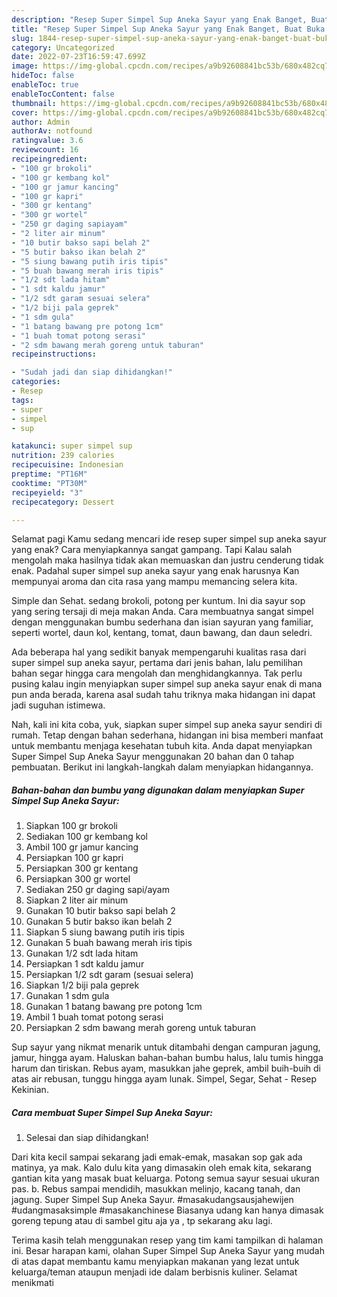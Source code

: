```yaml
---
description: "Resep Super Simpel Sup Aneka Sayur yang Enak Banget, Buat Buka Puasa Bisa Manjain Lidah"
title: "Resep Super Simpel Sup Aneka Sayur yang Enak Banget, Buat Buka Puasa Bisa Manjain Lidah"
slug: 1844-resep-super-simpel-sup-aneka-sayur-yang-enak-banget-buat-buka-puasa-bisa-manjain-lidah
category: Uncategorized
date: 2022-07-23T16:59:47.699Z
image: https://img-global.cpcdn.com/recipes/a9b92608841bc53b/680x482cq70/super-simpel-sup-aneka-sayur-foto-resep-utama.jpg
hideToc: false
enableToc: true
enableTocContent: false
thumbnail: https://img-global.cpcdn.com/recipes/a9b92608841bc53b/680x482cq70/super-simpel-sup-aneka-sayur-foto-resep-utama.jpg
cover: https://img-global.cpcdn.com/recipes/a9b92608841bc53b/680x482cq70/super-simpel-sup-aneka-sayur-foto-resep-utama.jpg
author: Admin
authorAv: notfound
ratingvalue: 3.6
reviewcount: 16
recipeingredient:
- "100 gr brokoli"
- "100 gr kembang kol"
- "100 gr jamur kancing"
- "100 gr kapri"
- "300 gr kentang"
- "300 gr wortel"
- "250 gr daging sapiayam"
- "2 liter air minum"
- "10 butir bakso sapi belah 2"
- "5 butir bakso ikan belah 2"
- "5 siung bawang putih iris tipis"
- "5 buah bawang merah iris tipis"
- "1/2 sdt lada hitam"
- "1 sdt kaldu jamur"
- "1/2 sdt garam sesuai selera"
- "1/2 biji pala geprek"
- "1 sdm gula"
- "1 batang bawang pre potong 1cm"
- "1 buah tomat potong serasi"
- "2 sdm bawang merah goreng untuk taburan"
recipeinstructions:

- "Sudah jadi dan siap dihidangkan!"
categories:
- Resep
tags:
- super
- simpel
- sup

katakunci: super simpel sup 
nutrition: 239 calories
recipecuisine: Indonesian
preptime: "PT16M"
cooktime: "PT30M"
recipeyield: "3"
recipecategory: Dessert

---
```



Selamat pagi Kamu sedang mencari ide resep super simpel sup aneka sayur yang enak? Cara menyiapkannya sangat gampang. Tapi Kalau salah mengolah maka hasilnya tidak akan memuaskan dan justru cenderung tidak enak. Padahal super simpel sup aneka sayur yang enak harusnya Kan mempunyai aroma dan cita rasa yang mampu memancing selera kita.


Simple dan Sehat. sedang brokoli, potong per kuntum. Ini dia sayur sop yang sering tersaji di meja makan Anda. Cara membuatnya sangat simpel dengan menggunakan bumbu sederhana dan isian sayuran yang familiar, seperti wortel, daun kol, kentang, tomat, daun bawang, dan daun seledri.

Ada beberapa hal yang sedikit banyak mempengaruhi kualitas rasa dari super simpel sup aneka sayur, pertama dari jenis bahan, lalu pemilihan bahan segar hingga cara mengolah dan menghidangkannya. Tak perlu pusing kalau ingin menyiapkan super simpel sup aneka sayur enak di mana pun anda berada, karena asal sudah tahu triknya maka hidangan ini dapat jadi suguhan istimewa.


Nah, kali ini kita coba, yuk, siapkan super simpel sup aneka sayur sendiri di rumah. Tetap dengan bahan sederhana, hidangan ini bisa memberi manfaat untuk membantu menjaga kesehatan tubuh kita. Anda dapat menyiapkan Super Simpel Sup Aneka Sayur menggunakan 20 bahan dan 0 tahap pembuatan. Berikut ini langkah-langkah dalam menyiapkan hidangannya.

<!--inarticleads1-->

##### Bahan-bahan dan bumbu yang digunakan dalam menyiapkan Super Simpel Sup Aneka Sayur:

1. Siapkan 100 gr brokoli
1. Sediakan 100 gr kembang kol
1. Ambil 100 gr jamur kancing
1. Persiapkan 100 gr kapri
1. Persiapkan 300 gr kentang
1. Persiapkan 300 gr wortel
1. Sediakan 250 gr daging sapi/ayam
1. Siapkan 2 liter air minum
1. Gunakan 10 butir bakso sapi belah 2
1. Gunakan 5 butir bakso ikan belah 2
1. Siapkan 5 siung bawang putih iris tipis
1. Gunakan 5 buah bawang merah iris tipis
1. Gunakan 1/2 sdt lada hitam
1. Persiapkan 1 sdt kaldu jamur
1. Persiapkan 1/2 sdt garam (sesuai selera)
1. Siapkan 1/2 biji pala geprek
1. Gunakan 1 sdm gula
1. Gunakan 1 batang bawang pre potong 1cm
1. Ambil 1 buah tomat potong serasi
1. Persiapkan 2 sdm bawang merah goreng untuk taburan


Sup sayur yang nikmat menarik untuk ditambahi dengan campuran jagung, jamur, hingga ayam. Haluskan bahan-bahan bumbu halus, lalu tumis hingga harum dan tiriskan. Rebus ayam, masukkan jahe geprek, ambil buih-buih di atas air rebusan, tunggu hingga ayam lunak. Simpel, Segar, Sehat - Resep Kekinian. 

<!--inarticleads2-->

##### Cara membuat Super Simpel Sup Aneka Sayur:


1. Selesai dan siap dihidangkan!

Dari kita kecil sampai sekarang jadi emak-emak, masakan sop gak ada matinya, ya mak. Kalo dulu kita yang dimasakin oleh emak kita, sekarang gantian kita yang masak buat keluarga. Potong semua sayur sesuai ukuran pas. b. Rebus sampai mendidih, masukkan melinjo, kacang tanah, dan jagung. Super Simpel Sup Aneka Sayur. #masakudangsausjahewijen #udangmasaksimple #masakanchinese Biasanya udang kan hanya dimasak goreng tepung atau di sambel gitu aja ya , tp sekarang aku lagi. 

Terima kasih telah menggunakan resep yang tim kami tampilkan di halaman ini. Besar harapan kami, olahan Super Simpel Sup Aneka Sayur yang mudah di atas dapat membantu kamu menyiapkan makanan yang lezat untuk keluarga/teman ataupun menjadi ide dalam berbisnis kuliner. Selamat menikmati
